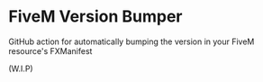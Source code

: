 # FiveM Version Bumper
GitHub action for automatically bumping the version in your FiveM resource's FXManifest

(W.I.P)
